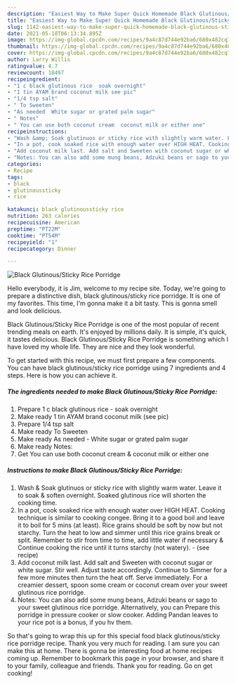 ```yaml
---
description: "Easiest Way to Make Super Quick Homemade Black Glutinous/Sticky Rice Porridge"
title: "Easiest Way to Make Super Quick Homemade Black Glutinous/Sticky Rice Porridge"
slug: 1142-easiest-way-to-make-super-quick-homemade-black-glutinous-sticky-rice-porridge
date: 2021-05-18T06:13:34.895Z
image: https://img-global.cpcdn.com/recipes/9a4c87d744e92ba6/680x482cq70/black-glutinoussticky-rice-porridge-recipe-main-photo.jpg
thumbnail: https://img-global.cpcdn.com/recipes/9a4c87d744e92ba6/680x482cq70/black-glutinoussticky-rice-porridge-recipe-main-photo.jpg
cover: https://img-global.cpcdn.com/recipes/9a4c87d744e92ba6/680x482cq70/black-glutinoussticky-rice-porridge-recipe-main-photo.jpg
author: Larry Willis
ratingvalue: 4.7
reviewcount: 18497
recipeingredient:
- "1 c black glutinous rice  soak overnight"
- "1 tin AYAM brand coconut milk see pic"
- "1/4 tsp salt"
- " To Sweeten"
- "As needed  White sugar or grated palm sugar"
- " Notes"
- " You can use both coconut cream  coconut milk or either one"
recipeinstructions:
- "Wash &amp; Soak glutinuos or sticky rice with slightly warm water. Leave it to soak &amp; soften overnight. Soaked glutinous rice will shorten the cooking time."
- "In a pot, cook soaked rice with enough water over HIGH HEAT. Cooking technique is similar to cooking congee. Bring it to a good boil and leave it to boil for 5 mins (at least). Rice grains should be soft by now but not starchy. Turn the heat to low and simmer until this rice grains break or split. Remember to stir from time to time, add little water if necessary &amp; Continue cooking the rice until it turns starchy (not watery).           (see recipe)"
- "Add coconut milk last. Add salt and Sweeten with coconut sugar or white sugar. Stir well. Adjust taste accordingly. Continue to Simmer for a few more minutes then turn the heat off. Serve immediately. For a creamier dessert, spoon some cream or coconut cream over your sweet glutinous rice porridge."
- "Notes: You can also add some mung beans, Adzuki beans or sago to your sweet glutinous rice porridge. Alternatively, you can Prepare this porridge in pressure cooker or slow cooker. Adding Pandan leaves to your rice pot is a bonus, if you hv them."
categories:
- Recipe
tags:
- black
- glutinoussticky
- rice

katakunci: black glutinoussticky rice 
nutrition: 263 calories
recipecuisine: American
preptime: "PT22M"
cooktime: "PT54M"
recipeyield: "1"
recipecategory: Dinner

---
```



![Black Glutinous/Sticky Rice Porridge](https://img-global.cpcdn.com/recipes/9a4c87d744e92ba6/680x482cq70/black-glutinoussticky-rice-porridge-recipe-main-photo.jpg)

Hello everybody, it is Jim, welcome to my recipe site. Today, we're going to prepare a distinctive dish, black glutinous/sticky rice porridge. It is one of my favorites. This time, I'm gonna make it a bit tasty. This is gonna smell and look delicious.

Black Glutinous/Sticky Rice Porridge is one of the most popular of recent trending meals on earth. It's enjoyed by millions daily. It is simple, it's quick, it tastes delicious. Black Glutinous/Sticky Rice Porridge is something which I have loved my whole life. They are nice and they look wonderful.




To get started with this recipe, we must first prepare a few components. You can have black glutinous/sticky rice porridge using 7 ingredients and 4 steps. Here is how you can achieve it.

<!--inarticleads1-->

##### The ingredients needed to make Black Glutinous/Sticky Rice Porridge:

1. Prepare 1 c black glutinous rice - soak overnight
1. Make ready 1 tin AYAM brand coconut milk (see pic)
1. Prepare 1/4 tsp salt
1. Make ready  To Sweeten
1. Make ready As needed - White sugar or grated palm sugar
1. Make ready  Notes:
1. Get  You can use both coconut cream &amp; coconut milk or either one




<!--inarticleads2-->

##### Instructions to make Black Glutinous/Sticky Rice Porridge:

1. Wash &amp; Soak glutinuos or sticky rice with slightly warm water. Leave it to soak &amp; soften overnight. Soaked glutinous rice will shorten the cooking time.
1. In a pot, cook soaked rice with enough water over HIGH HEAT. Cooking technique is similar to cooking congee. Bring it to a good boil and leave it to boil for 5 mins (at least). Rice grains should be soft by now but not starchy. Turn the heat to low and simmer until this rice grains break or split. Remember to stir from time to time, add little water if necessary &amp; Continue cooking the rice until it turns starchy (not watery). -           (see recipe)
1. Add coconut milk last. Add salt and Sweeten with coconut sugar or white sugar. Stir well. Adjust taste accordingly. Continue to Simmer for a few more minutes then turn the heat off. Serve immediately. For a creamier dessert, spoon some cream or coconut cream over your sweet glutinous rice porridge.
1. Notes: You can also add some mung beans, Adzuki beans or sago to your sweet glutinous rice porridge. Alternatively, you can Prepare this porridge in pressure cooker or slow cooker. Adding Pandan leaves to your rice pot is a bonus, if you hv them.




So that's going to wrap this up for this special food black glutinous/sticky rice porridge recipe. Thank you very much for reading. I am sure you can make this at home. There is gonna be interesting food at home recipes coming up. Remember to bookmark this page in your browser, and share it to your family, colleague and friends. Thank you for reading. Go on get cooking!
